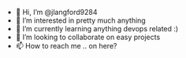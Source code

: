 - 👋 Hi, I’m @jlangford9284
- 👀 I’m interested in pretty much anything
- 🌱 I’m currently learning anything devops related :) 
- 💞️ I’m looking to collaborate on easy projects
- 📫 How to reach me .. on here?

<!---
jlangford9284/jlangford9284 is a ✨ special ✨ repository because its `README.md` (this file) appears on your GitHub profile.
You can click the Preview link to take a look at your changes.
--->
